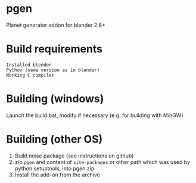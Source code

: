 # pgen
Planet generator addon for blender 2.8+

# Build requirements
```
Installed blender
Python (same version as in blender)
Working C compiler
```

# Building (windows)
Launch the build.bat, modify if necessary (e.g. for building with MinGW)

# Building (other OS)
1. Build noise package (see instructions on github)
2. zip `pgen` and content of `site-packages` or other path
  which was used by python setuptools, into pgen.zip
3. Install the add-on from the archive
